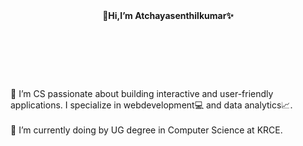 <header><strong>
👋Hi,I’m Atchayasenthilkumar✨
</header></strong><br><br><br>
<body>
 👀 I’m CS passionate about building interactive and user-friendly applications. I specialize in webdevelopment💻 and data analytics📈. <br><br>
 🌱 I’m currently doing by UG degree in Computer Science at KRCE.<br><br>
<button id="restart" class="mt-4 px-4 py-2 bg-blue-500 text-white rounded hidden>
<h3><b>📚Certifications<br><br></b></h3>
</button>
 -Introduction of internet of things<br><br>
 -AWS Cloud Practitioner<br><br>

 <button id="restart" class="mt-4 px-4 py-2 bg-blue-500 text-white rounded hidden>
 <h3><b>💻Internships<br><br></b></h3></button>

-Data Analytics<br><br>
-Web development<br><br>

 <button id="restart" class="mt-4 px-4 py-2 bg-blue-500 text-white rounded hidden>
 <h3><b>🖥️Projects<br><br></b></h3></button>

1.Salesforcecasting By MachineLearning<br><br>
2.Passwordless Authendication for platform<br><br>
3.Bus Routing and Scheduling Management System<br><br>
4.Online Learning Platform -MindSpark<br><br>
5.Online Pharmacy - HealthMart<br><br>
6.Language Learning Platform - GlobalTongue<br><br>

 <button id="restart" class="mt-4 px-4 py-2 bg-blue-500 text-white rounded hidden><h3><b>💪Skills<br><br></b></h3></button>

-JAVA<br><br>
-SQL<br><br>
-R<br><br>
-HTML<br><br>
-CSS<br><br>
-JavaScript<br><br>
-Tableau<br><br>

</body><br><br>

<footer>
  Follow me on linkedin
  🔗https://www.linkedin.com/in/atchaya-senthilkumar-6ba9ab257
</footer>


